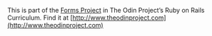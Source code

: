 This is part of the [Forms Project](https://www.theodinproject.com/paths/full-stack-ruby-on-rails/courses/ruby-on-rails/lessons/forms) in The Odin Project’s Ruby on Rails Curriculum. Find it at [http://www.theodinproject.com](http://www.theodinproject.com)